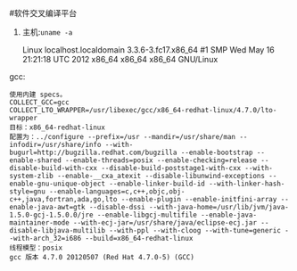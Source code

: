 #软件交叉编译平台
1. 主机:<code>uname -a </code>

	Linux localhost.localdomain 3.3.6-3.fc17.x86_64 #1 SMP Wed May 16 21:21:18 UTC 2012 x86_64 x86_64 x86_64 GNU/Linux

gcc:

	使用内建 specs。
	COLLECT_GCC=gcc
	COLLECT_LTO_WRAPPER=/usr/libexec/gcc/x86_64-redhat-linux/4.7.0/lto-wrapper
	目标：x86_64-redhat-linux
	配置为：../configure --prefix=/usr --mandir=/usr/share/man --infodir=/usr/share/info --with-bugurl=http://bugzilla.redhat.com/bugzilla --enable-bootstrap --enable-shared --enable-threads=posix --enable-checking=release --disable-build-with-cxx --disable-build-poststage1-with-cxx --with-system-zlib --enable-__cxa_atexit --disable-libunwind-exceptions --enable-gnu-unique-object --enable-linker-build-id --with-linker-hash-style=gnu --enable-languages=c,c++,objc,obj-c++,java,fortran,ada,go,lto --enable-plugin --enable-initfini-array --enable-java-awt=gtk --disable-dssi --with-java-home=/usr/lib/jvm/java-1.5.0-gcj-1.5.0.0/jre --enable-libgcj-multifile --enable-java-maintainer-mode --with-ecj-jar=/usr/share/java/eclipse-ecj.jar --disable-libjava-multilib --with-ppl --with-cloog --with-tune=generic --with-arch_32=i686 --build=x86_64-redhat-linux
	线程模型：posix
	gcc 版本 4.7.0 20120507 (Red Hat 4.7.0-5) (GCC) 

